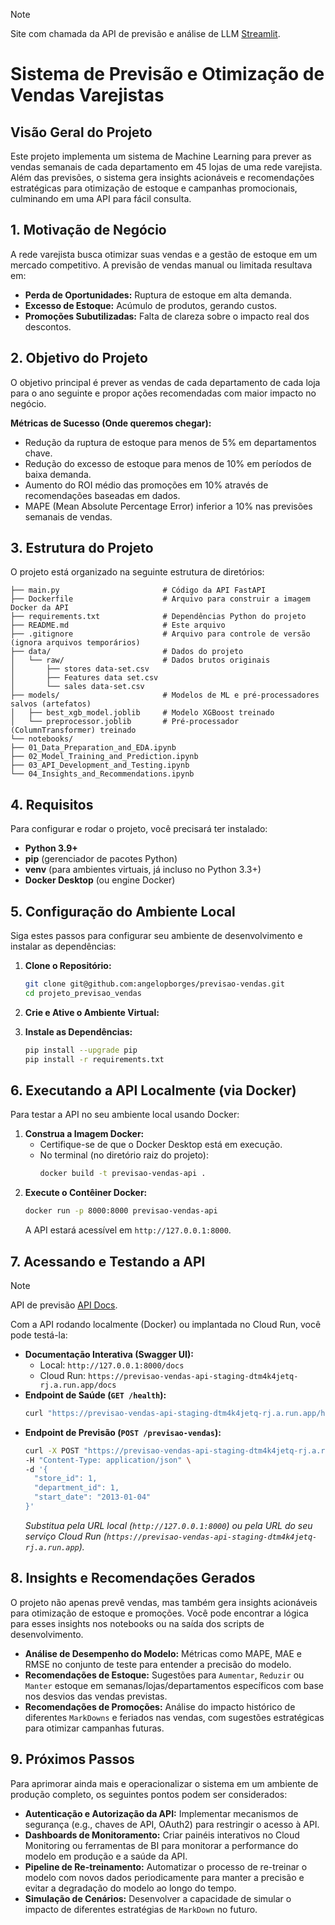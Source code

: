 > [!NOTE]
> Site com chamada da API de previsão e análise de LLM [Streamlit](https://previsao-vendas-streamlit-app-115310441149.southamerica-east1.run.app/).

# Sistema de Previsão e Otimização de Vendas Varejistas

## Visão Geral do Projeto

Este projeto implementa um sistema de Machine Learning para prever as vendas semanais de cada departamento em 45 lojas de uma rede varejista. Além das previsões, o sistema gera insights acionáveis e recomendações estratégicas para otimização de estoque e campanhas promocionais, culminando em uma API para fácil consulta.

## 1. Motivação de Negócio

A rede varejista busca otimizar suas vendas e a gestão de estoque em um mercado competitivo. A previsão de vendas manual ou limitada resultava em:
* **Perda de Oportunidades:** Ruptura de estoque em alta demanda.
* **Excesso de Estoque:** Acúmulo de produtos, gerando custos.
* **Promoções Subutilizadas:** Falta de clareza sobre o impacto real dos descontos.

## 2. Objetivo do Projeto

O objetivo principal é prever as vendas de cada departamento de cada loja para o ano seguinte e propor ações recomendadas com maior impacto no negócio.

**Métricas de Sucesso (Onde queremos chegar):**
* Redução da ruptura de estoque para menos de 5% em departamentos chave.
* Redução do excesso de estoque para menos de 10% em períodos de baixa demanda.
* Aumento do ROI médio das promoções em 10% através de recomendações baseadas em dados.
* MAPE (Mean Absolute Percentage Error) inferior a 10% nas previsões semanais de vendas.

## 3. Estrutura do Projeto

O projeto está organizado na seguinte estrutura de diretórios:

```
├── main.py                       # Código da API FastAPI
├── Dockerfile                    # Arquivo para construir a imagem Docker da API
├── requirements.txt              # Dependências Python do projeto
├── README.md                     # Este arquivo
├── .gitignore                    # Arquivo para controle de versão (ignora arquivos temporários)
├── data/                         # Dados do projeto
│   └── raw/                      # Dados brutos originais
│       ├── stores data-set.csv
│       ├── Features data set.csv
│       └── sales data-set.csv
├── models/                       # Modelos de ML e pré-processadores salvos (artefatos)
│   ├── best_xgb_model.joblib     # Modelo XGBoost treinado
│   └── preprocessor.joblib       # Pré-processador (ColumnTransformer) treinado
└── notebooks/                    
├── 01_Data_Preparation_and_EDA.ipynb
├── 02_Model_Training_and_Prediction.ipynb
├── 03_API_Development_and_Testing.ipynb
└── 04_Insights_and_Recommendations.ipynb
```


## 4. Requisitos

Para configurar e rodar o projeto, você precisará ter instalado:

* **Python 3.9+**
* **pip** (gerenciador de pacotes Python)
* **venv** (para ambientes virtuais, já incluso no Python 3.3+)
* **Docker Desktop** (ou engine Docker)

## 5. Configuração do Ambiente Local

Siga estes passos para configurar seu ambiente de desenvolvimento e instalar as dependências:

1.  **Clone o Repositório:**
    ```bash
    git clone git@github.com:angelopborges/previsao-vendas.git
    cd projeto_previsao_vendas
    ```
2.  **Crie e Ative o Ambiente Virtual:**

3.  **Instale as Dependências:**
    ```bash
    pip install --upgrade pip
    pip install -r requirements.txt


## 6. Executando a API Localmente (via Docker)

Para testar a API no seu ambiente local usando Docker:

1.  **Construa a Imagem Docker:**
    * Certifique-se de que o Docker Desktop está em execução.
    * No terminal (no diretório raiz do projeto):
        ```bash
        docker build -t previsao-vendas-api .
        ```
2.  **Execute o Contêiner Docker:**
    ```bash
    docker run -p 8000:8000 previsao-vendas-api
    ```
    A API estará acessível em `http://127.0.0.1:8000`.

## 7. Acessando e Testando a API

> [!NOTE]
> API de previsão [API Docs](https://previsao-vendas-api-staging-dtm4k4jetq-rj.a.run.app/docs#/).

Com a API rodando localmente (Docker) ou implantada no Cloud Run, você pode testá-la:

* **Documentação Interativa (Swagger UI):**
    * Local: `http://127.0.0.1:8000/docs`
    * Cloud Run: `https://previsao-vendas-api-staging-dtm4k4jetq-rj.a.run.app/docs`
* **Endpoint de Saúde (`GET /health`):**
    ```bash
    curl "https://previsao-vendas-api-staging-dtm4k4jetq-rj.a.run.app/health"
    ```
* **Endpoint de Previsão (`POST /previsao-vendas`):**
    ```bash
    curl -X POST "https://previsao-vendas-api-staging-dtm4k4jetq-rj.a.run.app/previsao-vendas" \
    -H "Content-Type: application/json" \
    -d '{
      "store_id": 1,
      "department_id": 1,
      "start_date": "2013-01-04"
    }'
    ```
    *Substitua pela URL local (`http://127.0.0.1:8000`) ou pela URL do seu serviço Cloud Run (`https://previsao-vendas-api-staging-dtm4k4jetq-rj.a.run.app`).*

## 8. Insights e Recomendações Gerados

O projeto não apenas prevê vendas, mas também gera insights acionáveis para otimização de estoque e promoções. Você pode encontrar a lógica para esses insights nos notebooks ou na saída dos scripts de desenvolvimento.

* **Análise de Desempenho do Modelo:** Métricas como MAPE, MAE e RMSE no conjunto de teste para entender a precisão do modelo.
* **Recomendações de Estoque:** Sugestões para `Aumentar`, `Reduzir` ou `Manter` estoque em semanas/lojas/departamentos específicos com base nos desvios das vendas previstas.
* **Recomendações de Promoções:** Análise do impacto histórico de diferentes `MarkDowns` e feriados nas vendas, com sugestões estratégicas para otimizar campanhas futuras.

## 9. Próximos Passos

Para aprimorar ainda mais e operacionalizar o sistema em um ambiente de produção completo, os seguintes pontos podem ser considerados:

* **Autenticação e Autorização da API:** Implementar mecanismos de segurança (e.g., chaves de API, OAuth2) para restringir o acesso à API.
* **Dashboards de Monitoramento:** Criar painéis interativos no Cloud Monitoring ou ferramentas de BI para monitorar a performance do modelo em produção e a saúde da API.
* **Pipeline de Re-treinamento:** Automatizar o processo de re-treinar o modelo com novos dados periodicamente para manter a precisão e evitar a degradação do modelo ao longo do tempo.
* **Simulação de Cenários:** Desenvolver a capacidade de simular o impacto de diferentes estratégias de `MarkDown` no futuro.
